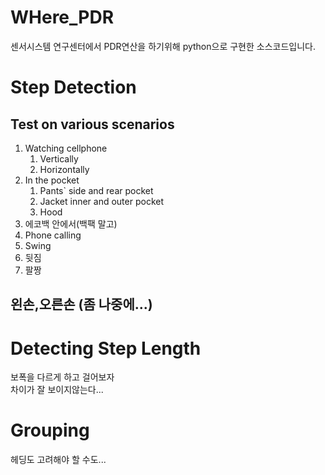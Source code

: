 # WHere_PDR
센서시스템 연구센터에서 PDR연산을 하기위해 python으로 구현한 소스코드입니다.

# Step Detection

## Test on various scenarios
1. Watching cellphone
   1. Vertically
   2. Horizontally
2. In the pocket
   1. Pants` side and rear pocket
   2. Jacket inner and outer pocket
   3. Hood 
3. 에코백 안에서(백팩 말고)  
4. Phone calling
5. Swing
6. 뒷짐
7. 팔짱
## 왼손,오른손 (좀 나중에...)  

# Detecting Step Length
보폭을 다르게 하고 걸어보자  
차이가 잘 보이지않는다...  

# Grouping  
헤딩도 고려해야 할 수도...  

